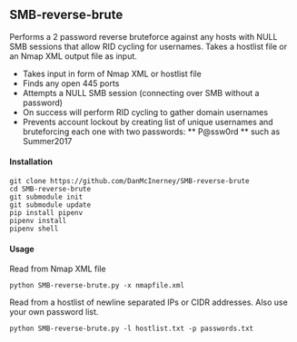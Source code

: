 SMB-reverse-brute
------
Performs a 2 password reverse bruteforce against any hosts with NULL SMB sessions that allow RID cycling for usernames. Takes a hostlist file or an Nmap XML output file as input.

* Takes input in form of Nmap XML or hostlist file
* Finds any open 445 ports
* Attempts a NULL SMB session (connecting over SMB without a password)
* On success will perform RID cycling to gather domain usernames
* Prevents account lockout by creating list of unique usernames and bruteforcing each one with two passwords:
** P@ssw0rd
** <Season><year> such as Summer2017


#### Installation
```
git clone https://github.com/DanMcInerney/SMB-reverse-brute
cd SMB-reverse-brute
git submodule init
git submodule update
pip install pipenv
pipenv install
pipenv shell

```

#### Usage
Read from Nmap XML file

```python SMB-reverse-brute.py -x nmapfile.xml```


Read from a hostlist of newline separated IPs or CIDR addresses. Also use your own password list.

```python SMB-reverse-brute.py -l hostlist.txt -p passwords.txt```

